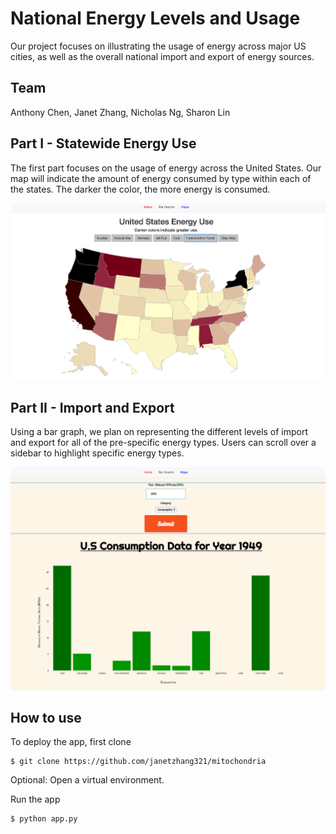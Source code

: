# National Energy Levels and Usage

Our project focuses on illustrating the usage of energy across major US cities, as well as the overall national import and export of energy sources.

## Team

Anthony Chen, Janet Zhang, Nicholas Ng, Sharon Lin

## Part I - Statewide Energy Use

The first part focuses on the usage of energy across the United States. Our map will indicate the amount of energy consumed by type within each of the states. The darker the color, the more energy is consumed.

![Image of Map](/images/maps.png?raw=true)

## Part II - Import and Export

Using a bar graph, we plan on representing the different levels of import and export for all of the pre-specific energy types. Users can scroll over a sidebar to highlight specific energy types.

![Image of Bar](/images/bars.png?raw=true)

## How to use

To deploy the app, first clone

```
$ git clone https://github.com/janetzhang321/mitochondria
```

Optional: Open a virtual environment. 

Run the app

```
$ python app.py
```